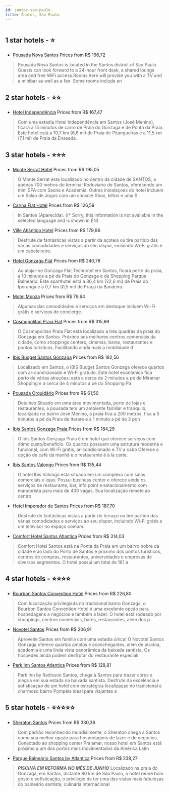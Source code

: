 ```yaml
---
id: santos-sao-paulo
title: Santos, São Paulo
---
```


<center><img src="https://novo-hu.s3.amazonaws.com/reservas/ota/prod/hotel/324/monte-serrat-hotel-001_20200709132139.jpg" alt="" /></center>


##  1 star hotels - ⭐️

-    [Pousada Nova Santos](https://www.hurb.com/br/aud/https://www.hurb.com/br/hotels/santos/pousada-nova-santos-HT-A0G3?cmp=18055) Prices from R$ 196,72
   > Pousada Nova Santos is located in the Santos district of Sao Paulo. Guests can look forward to a 24-hour front desk, a shared lounge area and free WiFi access.Rooms here will provide you with a TV and a minibar as well as a fan. Some rooms include en

##  2 star hotels - ⭐️⭐️

-    [Hotel Independência](https://www.hurb.com/br/aud/https://www.hurb.com/br/hotels/santos/hotel-independencia-HT-EEU7?cmp=18055) Prices from R$ 167,47
   > Com uma estadia Hotel Independência em Santos (José Menino), ficará a 15 minutos de carro de Praia do Gonzaga e de Ponta da Praia. Este hotel está a 10,7 km (6,6 mi) de Praia de Pitangueiras e a 11,5 km (7,1 mi) de Praia da Enseada.

##  3 star hotels - ⭐️⭐️⭐️

-    [Monte Serrat Hotel](https://www.hurb.com/br/aud/https://www.hurb.com/br/hotels/santos/monte-serrat-hotel-HT-5JHD?cmp=18055) Prices from R$ 195,05
   > O Monte Serrat esta localizado no centro da cidade de SANTOS, a apenas 700 metros do terminal Rodoviario de Santos, oferecendo um mini SPA com Sauna e Academia.Outras instalaçoes do hotel incluem um Salao de Jogos com um console Xbox, bilhar e uma S
-    [Carina Flat Hotel](https://www.hurb.com/br/aud/https://www.hurb.com/br/hotels/santos/carina-flat-hotel-HT-2IHT?cmp=18055) Prices from R$ 126,59
   > In Santos (Aparecida). ((* Sorry, this information is not available in the selected language and is shown in EN).
-    [Ville Atlântico Hotel](https://www.hurb.com/br/aud/https://www.hurb.com/br/hotels/santos/ville-atlantico-hotel-HT-H35G?cmp=18055) Prices from R$ 179,96
   > Desfrute de fantásticas vistas a partir da açoteia ou tire partido das várias comodidades e serviços ao seu dispor, incluindo Wi-Fi grátis e um cabeleireiro.
-    [Hotel Gonzaga Flat](https://www.hurb.com/br/aud/https://www.hurb.com/br/hotels/santos/hotel-gonzaga-flat-HT-0QEG?cmp=18055) Prices from R$ 240,78
   > Ao alojar-se Gonzaga Flat Technotel em Santos, ficará perto da praia, a 10 minutos a pé de Praia do Gonzaga e de Shopping Parque Balneário. Este aparthotel está a 36,4 km (22,6 mi) de Praia do Iporanga e a 0,7 km (0,5 mi) de Praça da Bandeira.
-    [Motel Monza](https://www.hurb.com/br/aud/https://www.hurb.com/br/hotels/santos/motel-monza-HT-KGOL?cmp=18055) Prices from R$ 79,64
   > Algumas das comodidades e serviços em destaque incluem Wi-Fi grátis e serviços de concierge.
-    [Cosmopolitan Praia Flat](https://www.hurb.com/br/aud/https://www.hurb.com/br/hotels/santos/cosmopolitan-praia-flat-HT-XJOC?cmp=18055) Prices from R$ 315,69
   > O Cosmopolitan Praia Flat está localizado a três quadras da praia do Gonzaga em Santos. Próximo aos melhores centros comerciais da cidade, como shoppings centers, cinemas, bares, restaurantes e pontos turísticos. Facilitando ainda mais a mobilidade d
-    [Ibis Budget Santos Gonzaga](https://www.hurb.com/br/aud/https://www.hurb.com/br/hotels/santos/ibis-budget-santos-gonzaga-HT-9EZ3?cmp=18055) Prices from R$ 182,56
   > Localizado em Santos, o IBIS Budget Santos Gonzaga oferece quartos com ar-condicionado e Wi-Fi gratuito. Este hotel econômico fica perto de várias atrações: está a cerca de 2 minutos a pé do Miramar Shopping e a cerca de 4 minutos a pé do Shopping Pa
-    [Pousada Orquidário](https://www.hurb.com/br/aud/https://www.hurb.com/br/hotels/santos/pousada-orquidario-HT-V2PG?cmp=18055) Prices from R$ 61,50
   > DetalhesSituado em uma área movimentada, perto de lojas e restaurantes, a pousada tem um ambiente familiar e tranquilo, localizada no bairro José Menino, a praia fica a 200 metros, fica a 5 minutos a pé da Praia de Itararé e a 1 minuto a pé de 3 pon
-    [Ibis Santos Gonzaga Praia ](https://www.hurb.com/br/aud/https://www.hurb.com/br/hotels/santos/ibis-santos-gonzaga-praia-HT-UU60?cmp=18055) Prices from R$ 184,29
   > O ibis Santos Gonzaga Praia é um hotel que oferece serviços com ótimo custo/benefício. Os quartos possuem uma estrutura moderna e funcional, com Wi-Fi grátis, ar-condicionado e TV a cabo  Oferece a opção de café da manhã e o restaurante é à la carte.
-    [Ibis Santos Valongo](https://www.hurb.com/br/aud/https://www.hurb.com/br/hotels/santos/ibis-santos-valongo-HT-M55O?cmp=18055) Prices from R$ 135,44
   > O hotel Ibis Valongo esta situado em um complexo com salas comerciais e lojas. Possui business center e oferece ainda os serviços de restaurante, bar, info point e estacionamento com manobrista para mais de 400 vagas. Sua localização remete ao centro
-    [Hotel Imperador de Santos](https://www.hurb.com/br/aud/https://www.hurb.com/br/hotels/santos/hotel-imperador-de-santos-HT-7CM9?cmp=18055) Prices from R$ 187,70
   > Desfrute de fantásticas vistas a partir do terraço ou tire partido das várias comodidades e serviços ao seu dispor, incluindo Wi-Fi grátis e um televisor no espaço comum.
-    [Comfort Hotel Santos Atlantica](https://www.hurb.com/br/aud/https://www.hurb.com/br/hotels/santos/comfort-hotel-santos-atlantica-HT-F57W?cmp=18055) Prices from R$ 314,03
   > Comfort Hotel Santos está na Ponta da Praia em um bairro nobre da cidade e ao lado do Porto de Santos e próximo dos pontos turísticos, centros de compras, restaurantes, universidades e empresas de diversos segmentos. O hotel possui um total de  161 a

##  4 star hotels - ⭐️⭐️⭐️⭐️

-    [Bourbon Santos Convention Hotel](https://www.hurb.com/br/aud/https://www.hurb.com/br/hotels/santos/bourbon-santos-convention-hotel-HT-7W74?cmp=18055) Prices from R$ 226,80
   > Com localização privilegiada no tradicional bairro Gonzaga, o Bourbon Santos Convention Hotel é uma excelente opção para hospedagens a negócios e também a lazer. 
O hotel está rodeado por shoppings, centros comerciais, bares, restaurantes, além dos p
-    [Novotel Santos](https://www.hurb.com/br/aud/https://www.hurb.com/br/hotels/santos/novotel-santos-HT-NXZF?cmp=18055) Prices from R$ 206,91
   > Aproveite Santos em família com uma estadia única! O Novotel Santos Gonzaga oferece quartos amplos e aconchegantes, além de piscina, academia e uma linda vista panorâmica da baixada santista. Os hóspedes ainda podem desfrutar do restaurante especiali
-    [Park Inn Santos Atlantica](https://www.hurb.com/br/aud/https://www.hurb.com/br/hotels/santos/park-inn-santos-atlantica-HT-ZP5F?cmp=18055) Prices from R$ 128,81
   > Park Inn by Radisson Santos, chega à Santos para trazer cores e alegria em sua estada na baixada santista. Desfrute da excelência e sofisticaçao de um hotel com estratégica localizaçao no  tradicional e charmoso bairro Pompéia ideal para viajantes a 

##  5 star hotels - ⭐️⭐️⭐️⭐️⭐️

-    [Sheraton Santos](https://www.hurb.com/br/aud/https://www.hurb.com/br/hotels/santos/sheraton-santos-HT-T972?cmp=18055) Prices from R$ 330,36
   > Com padrão reconhecido mundialmente, o Sheraton chega a Santos como sua melhor opção para hospedagens de lazer e de negócios. Conectado ao shopping center Praiamar, nosso hotel em Santos está próximo a um dos portos mais movimentados da América Latin
-    [Parque Balneário Santos by Atlantica](https://www.hurb.com/br/aud/https://www.hurb.com/br/hotels/santos/parque-balneario-santos-by-atlantica-HT-KC1S?cmp=18055) Prices from R$ 238,27
   > ***PISCINA EM REFORMA NO MÊS DE JUNHO***
Localizado na praia do Gonzaga, em Santos, distante 80 km de São Paulo, o hotel reúne bom gosto e sofisticação, o privilégio de ter uma das vistas mais fabulosas do balneário santista, culinária internacional 
